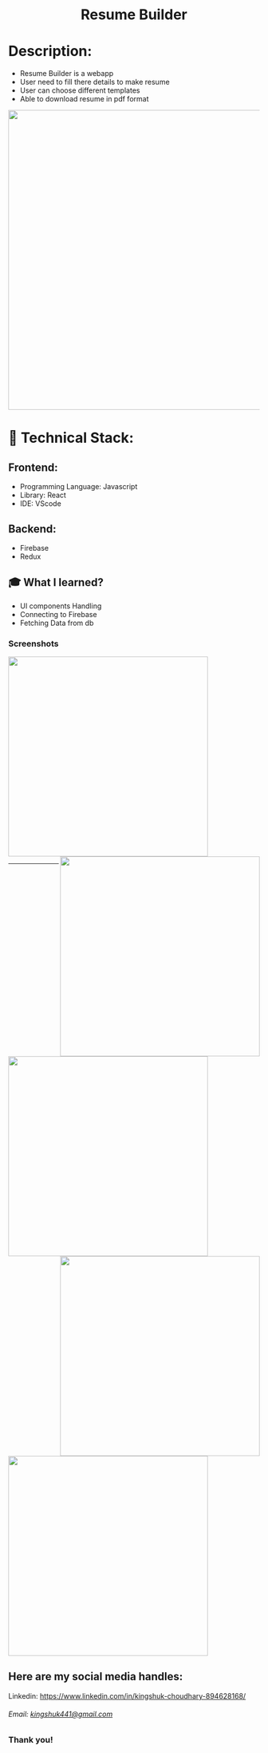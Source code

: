 <h1 align="center">
  Resume Builder
</h1>

# Description:

- Resume Builder is a webapp
- User need to fill there details to make resume
- User can choose different templates
- Able to download resume in pdf format

<img src="https://user-images.githubusercontent.com/53696144/105339414-a736ab80-5c02-11eb-9dd1-248c3a8d0c28.PNG" width="600px">

# 🚀 Technical Stack:

## Frontend:

- Programming Language: Javascript
- Library: React
- IDE: VScode

## Backend:

- Firebase
- Redux

## 🎓 What I learned?

- UI components Handling
- Connecting to Firebase
- Fetching Data from db

### Screenshots


<img src="https://user-images.githubusercontent.com/53696144/105339209-6dfe3b80-5c02-11eb-94eb-1704e6259961.PNG" width="400px"   >


<img src="https://user-images.githubusercontent.com/53696144/105339386-9f770700-5c02-11eb-8863-2a9450c3d852.PNG" width="400px"  align="right" >

---

<img src="https://user-images.githubusercontent.com/53696144/105339398-a1d96100-5c02-11eb-9cc4-4954c798d5d7.PNG" width="400px" > 


<img src="https://user-images.githubusercontent.com/53696144/105339405-a56ce800-5c02-11eb-9331-49ab3d02f721.PNG" width="400px"  align="right" >

<img src="https://user-images.githubusercontent.com/53696144/105339414-a736ab80-5c02-11eb-9dd1-248c3a8d0c28.PNG" width="400px"  >

## Here are my social media handles:

Linkedin: https://www.linkedin.com/in/kingshuk-choudhary-894628168/

###### Email: kingshuk441@gmail.com

### Thank you!
